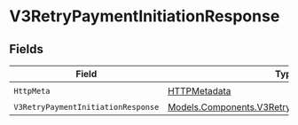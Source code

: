 # V3RetryPaymentInitiationResponse


## Fields

| Field                                                                                                             | Type                                                                                                              | Required                                                                                                          | Description                                                                                                       |
| ----------------------------------------------------------------------------------------------------------------- | ----------------------------------------------------------------------------------------------------------------- | ----------------------------------------------------------------------------------------------------------------- | ----------------------------------------------------------------------------------------------------------------- |
| `HttpMeta`                                                                                                        | [HTTPMetadata](../../Models/Components/HTTPMetadata.md)                                                           | :heavy_check_mark:                                                                                                | N/A                                                                                                               |
| `V3RetryPaymentInitiationResponse`                                                                                | [Models.Components.V3RetryPaymentInitiationResponse](../../Models/Components/V3RetryPaymentInitiationResponse.md) | :heavy_minus_sign:                                                                                                | Accepted                                                                                                          |